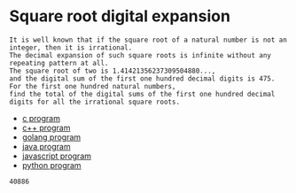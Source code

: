 # Square root digital expansion

```
It is well known that if the square root of a natural number is not an integer, then it is irrational.
The decimal expansion of such square roots is infinite without any repeating pattern at all.
The square root of two is 1.41421356237309504880...,
and the digital sum of the first one hundred decimal digits is 475.
For the first one hundred natural numbers,
find the total of the digital sums of the first one hundred decimal digits for all the irrational square roots.
```

* [c program](Problem080.c)
* [c++ program](Problem080.cpp)
* [golang program](Problem080.go)
* [java program](Problem080.java)
* [javascript program](Problem080.js)
* [python program](Problem080.py)

```
40886
```
